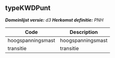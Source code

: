 ## typeKWDPunt

*__Domeinlijst versie:__ d3*
*__Herkomst definitie:__ PNH*

|__Code__ |__Description__	|
|	---	|	---	|
| hoogspanningsmast | hoogspanningsmast |
| transitie | transitie |
